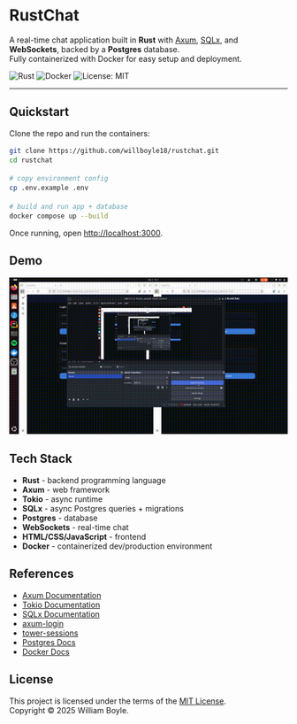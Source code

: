 # RustChat  

A real-time chat application built in **Rust** with [Axum](https://github.com/tokio-rs/axum), [SQLx](https://github.com/launchbadge/sqlx), and **WebSockets**, backed by a **Postgres** database.  
Fully containerized with Docker for easy setup and deployment.

![Rust](https://img.shields.io/badge/Rust-orange)
![Docker](https://img.shields.io/badge/Docker-ready-blue)
![License: MIT](https://img.shields.io/badge/License-MIT-yellow.svg)

---

## Quickstart

Clone the repo and run the containers:

```bash
git clone https://github.com/willboyle18/rustchat.git
cd rustchat

# copy environment config
cp .env.example .env

# build and run app + database
docker compose up --build
```
Once running, open [http://localhost:3000](http://localhost:3000).

## Demo

![RustChat Demo](media/rustchat_demo.gif)

## Tech Stack
- **Rust** - backend programming language
- **Axum** - web framework
- **Tokio** - async runtime
- **SQLx** - async Postgres queries + migrations
- **Postgres** - database
- **WebSockets** - real-time chat
- **HTML/CSS/JavaScript** - frontend
- **Docker** - containerized dev/production environment

## References
- [Axum Documentation](https://docs.rs/axum/latest/axum/)  
- [Tokio Documentation](https://tokio.rs/)  
- [SQLx Documentation](https://docs.rs/sqlx/latest/sqlx/)  
- [axum-login](https://docs.rs/axum-login/latest/axum_login/)  
- [tower-sessions](https://docs.rs/tower-sessions/latest/tower_sessions/)  
- [Postgres Docs](https://www.postgresql.org/docs/current/)  
- [Docker Docs](https://docs.docker.com/)  

## License
This project is licensed under the terms of the [MIT License](./LICENSE).  
Copyright © 2025 William Boyle.
